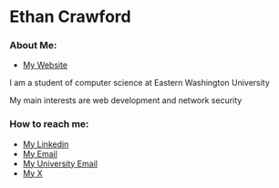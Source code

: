 # Ethan Crawford

### About Me:

- [My Website](ecrawford.me)

I am a student of computer science at Eastern Washington University

My main interests are web development and network security

### How to reach me: 

- [My Linkedin](https://www.linkedin.com/in/ethan-crawford-791038331/)
- [My Email](mailto:ethan.crawford5532@gmail.com?subject=%5BGithub%20Visitor%5D%20I%20visited%20your%20github%20profile)
- [My University Email](mailto:ecrawford4@ewu.edu?subject=%5BGithub%20Visitor%5D%20I%20visited%20your%20github%20profile)
- [My X](https://x.com/ecrawfordme)